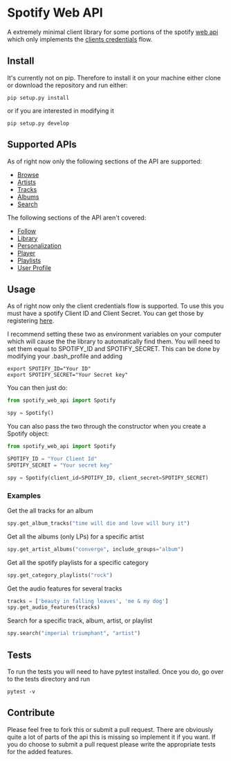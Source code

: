 # Spotify Web API

A extremely minimal client library for some portions of the spotify [web api](https://developer.spotify.com/documentation/web-api/)  which only implements the [clients credentials](https://developer.spotify.com/documentation/general/guides/authorization-guide/#client-credentials-flow)  flow.


## Install

It's currently not on pip. Therefore to install it on your machine either clone or download the repository and run either:

```
pip setup.py install
```

or if you are interested in modifying it

```
pip setup.py develop
```

## Supported APIs

As of right now only the following sections of the API are supported:

* [Browse](https://developer.spotify.com/documentation/web-api/reference/browse/)
* [Artists](https://developer.spotify.com/documentation/web-api/reference/artists/)
* [Tracks](https://developer.spotify.com/documentation/web-api/reference/tracks/)
* [Albums](https://developer.spotify.com/documentation/web-api/reference/albums/)
* [Search](https://developer.spotify.com/documentation/web-api/reference/search/search/)

The following sections of the API aren't covered:

* [Follow](https://developer.spotify.com/documentation/web-api/reference/follow/)
* [Library](https://developer.spotify.com/documentation/web-api/reference/library/)
* [Personalization](https://developer.spotify.com/documentation/web-api/reference/personalization/)
* [Player](https://developer.spotify.com/documentation/web-api/reference/player/)
* [Playlists](https://developer.spotify.com/documentation/web-api/reference/playlists/)
* [User Profile](https://developer.spotify.com/documentation/web-api/reference/users-profile/)


## Usage

As of right now only the client credentials flow is supported. To use this you must have a spotify Client ID and Client Secret. You can get those by registering [here](https://developer.spotify.com/dashboard/).

I recommend setting these two as environment variables on your computer which will cause the the library to automatically
find them. You will need to set them equal to SPOTIFY\_ID and SPOTIFY\_SECRET. This can be done by modifying your
.bash_profile and adding

```
export SPOTIFY_ID="Your ID"
export SPOTIFY_SECRET="Your Secret key"
```

You can then just do:

```python
from spotify_web_api import Spotify

spy = Spotify()
```

You can also pass the two through the constructor when you create a Spotify object:

```python
from spotify_web_api import Spotify

SPOTIFY_ID = "Your Client Id"
SPOTIFY_SECRET = "Your secret key"

spy = Spotify(client_id=SPOTIFY_ID, client_secret=SPOTIFY_SECRET)
```

### Examples

Get the all tracks for an album

```python
spy.get_album_tracks("time will die and love will bury it")
```

Get all the albums (only LPs) for a specific artist

```python
spy.get_artist_albums("converge", include_groups="album")
```

Get all the spotify playlists for a specific category

```python
spy.get_category_playlists("rock")
```

Get the audio features for several tracks

```python
tracks = ['beauty in falling leaves', 'me & my dog']
spy.get_audio_features(tracks)
```

Search for a specific track, album, artist, or playlist

```python
spy.search("imperial triumphant", "artist")
```

## Tests

To run the tests you will need to have pytest installed. Once you do, go over to the tests directory and run

```
pytest -v
```

## Contribute

Please feel free to fork this or submit a pull request. There are obviously quite a lot of parts of the api this is missing  so implement it if you want. If you do choose to submit a pull request please write the appropriate tests for the added  features.
